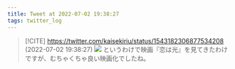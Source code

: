 ```yaml
---
title: Tweet at 2022-07-02 19:38:27
tags: twitter_log
---
```


> [!CITE] https://twitter.com/kaisekiriu/status/1543182306877534208 (2022-07-02 19:38:27)
> ![](https://twitter.com/kaisekiriu/status/1543182306877534208)
> というわけで映画『恋は光』を見てきたわけですが、むちゃくちゃ良い映画化でしたね。
